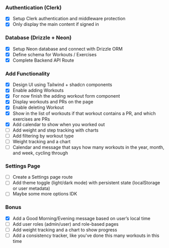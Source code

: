 ### Authentication (Clerk)

- [x] Setup Clerk authentication and middleware protection
- [x] Only display the main content if signed in

### Database (Drizzle + Neon)

- [x] Setup Neon database and connect with Drizzle ORM
- [x] Define schema for Workouts / Exercises
- [x] Complete Backend API Route

### Add Functionality

- [x] Design UI using Tailwind + shadcn components
- [x] Enable adding Workouts
- [x] For now finish the adding workout form component
- [x] Display workouts and PRs on the page
- [x] Enable deleting Workout
- [x] Show in the list of workouts if that workout contains a PR, and which exercises are PRs
- [x] Add calendar to show when you worked out
- [ ] Add weight and step tracking with charts
- [ ] Add filtering by workout type
- [ ] Weight tracking and a chart
- [ ] Calendar and message that says how many workouts in the year, month, and week, cycling through

### Settings Page

- [ ] Create a Settings page route
- [ ] Add theme toggle (light/dark mode) with persistent state (localStorage or user metadata)
- [ ] Maybe some more options IDK

### Bonus

- [x] Add a Good Morning/Evening message based on user’s local time
- [ ] Add user roles (admin/user) and role-based pages
- [ ] Add weight tracking and a chart to show progress
- [ ] Add a consistency tracker, like you've done this many workouts in this time
